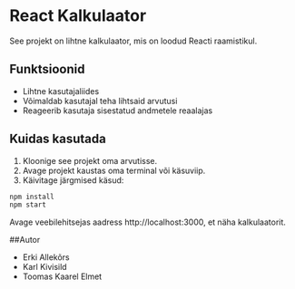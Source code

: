 # React Kalkulaator

See projekt on lihtne kalkulaator, mis on loodud Reacti raamistikul.

## Funktsioonid

- Lihtne kasutajaliides
- Võimaldab kasutajal teha lihtsaid arvutusi
- Reageerib kasutaja sisestatud andmetele reaalajas

## Kuidas kasutada

1. Kloonige see projekt oma arvutisse.
2. Avage projekt kaustas oma terminal või käsuviip.
3. Käivitage järgmised käsud:

```bash
npm install
npm start
```
Avage veebilehitsejas aadress http://localhost:3000, et näha kalkulaatorit.


##Autor

- Erki Allekõrs
- Karl Kivisild
- Toomas Kaarel Elmet
